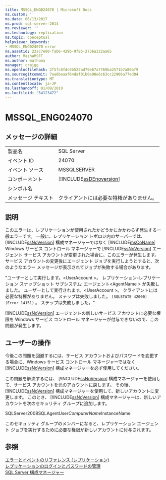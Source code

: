 ```yaml
---
title: MSSQL_ENG024070 | Microsoft Docs
ms.custom: ''
ms.date: 06/13/2017
ms.prod: sql-server-2014
ms.reviewer: ''
ms.technology: replication
ms.topic: conceptual
helpviewer_keywords:
- MSSQL_ENG024070 error
ms.assetid: 23ac7e00-fab6-429b-9f85-2736a322aa65
author: MashaMSFT
ms.author: mathoma
manager: craigg
ms.openlocfilehash: 2f5fc8fdc9b522ad79e67a7769ba2571b7a80af9
ms.sourcegitcommit: 7aa6beaaf64daf01b0e98e6c63cc22906a77ed04
ms.translationtype: MT
ms.contentlocale: ja-JP
ms.lasthandoff: 01/09/2019
ms.locfileid: "54123472"
---
```

# <a name="mssqleng024070"></a>MSSQL_ENG024070
    
## <a name="message-details"></a>メッセージの詳細  
  
|||  
|-|-|  
|製品名|SQL Server|  
|イベント ID|24070|  
|イベント ソース|MSSQLSERVER|  
|コンポーネント|[!INCLUDE[ssDEnoversion](../../includes/ssdenoversion-md.md)]|  
|シンボル名||  
|メッセージ テキスト|クライアントには必要な特権がありません。|  
  
## <a name="explanation"></a>説明  
 このエラーは、レプリケーションが使用されたかどうかにかかわらず発生する一般エラーです。 一般に、レプリケーション トポロジ内のサーバーでは、 [!INCLUDE[ssNoVersion](../../includes/ssnoversion-md.md)] 構成マネージャーではなく [!INCLUDE[msCoName](../../includes/msconame-md.md)] Windows サービス コントロール マネージャーで [!INCLUDE[ssNoVersion](../../includes/ssnoversion-md.md)] エージェント サービス アカウントが変更された場合に、このエラーが発生します。 サービス アカウントの変更後にエージェント ジョブを実行しようとすると、次のようなエラー メッセージが表示されてジョブが失敗する場合があります。  
  
 "ユーザーとして実行します。\<UserAccount >。 レプリケーション-レプリケーション スナップショット サブシステム: エージェント\<AgentName > が失敗しました。 ユーザーとして実行されます。\<UserAccount >。 クライアントには必要な特権がありません。 ステップは失敗しました。 `[SQLSTATE 42000] (Error 14151)` 。 ステップは失敗しました。"  
  
 [!INCLUDE[ssNoVersion](../../includes/ssnoversion-md.md)] エージェントの新しいサービス アカウントに必要な権限を Windows サービス コントロール マネージャーが付与できないので、この問題が発生します。  
  
## <a name="user-action"></a>ユーザーの操作  
 今後この問題を回避するには、サービス アカウントおよびパスワードを変更する場合に、Windows サービス コントロール マネージャーではなく [!INCLUDE[ssNoVersion](../../includes/ssnoversion-md.md)] 構成マネージャーを必ず使用してください。  
  
 この問題を解決するには、 [!INCLUDE[ssNoVersion](../../includes/ssnoversion-md.md)] 構成マネージャーを使用して、サービス アカウントを元のアカウントに戻します。 その後、 [!INCLUDE[ssNoVersion](../../includes/ssnoversion-md.md)] 構成マネージャーを使用して、新しいアカウントに変更します。 このとき、 [!INCLUDE[ssNoVersion](../../includes/ssnoversion-md.md)] 構成マネージャーは、新しいアカウントを次のセキュリティ グループに追加します。  
  
 SQLServer2008SQLAgentUser$ComputerName$InstanceName  
  
 このセキュリティ グループのメンバーになると、レプリケーション エージェント ジョブを実行するために必要な権限が新しいアカウントに付与されます。  
  
## <a name="see-also"></a>参照  
 [エラーとイベントのリファレンス &#40;レプリケーション&#41;](errors-and-events-reference-replication.md)   
 [レプリケーションのログインとパスワードの管理](security/identity-and-access-control-replication.md#manage-logins-and-passwords-in-replication)   
 [SQL Server 構成マネージャー](../sql-server-configuration-manager.md)  
  
  
